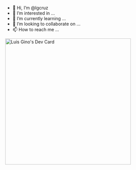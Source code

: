 - 👋 Hi, I’m @lgcruz
- 👀 I’m interested in ...
- 🌱 I’m currently learning ...
- 💞️ I’m looking to collaborate on ...
- 📫 How to reach me ...

<!---
lgcruz/lgcruz is a ✨ special ✨ repository because its `README.md` (this file) appears on your GitHub profile.
You can click the Preview link to take a look at your changes.
--->

<a href="https://app.daily.dev/Lugino"><img src="https://api.daily.dev/devcards/e353d532c07b477481902599bc2e0bc6.png?r=u4n" width="400" alt="Luis Gino's Dev Card"/></a>
